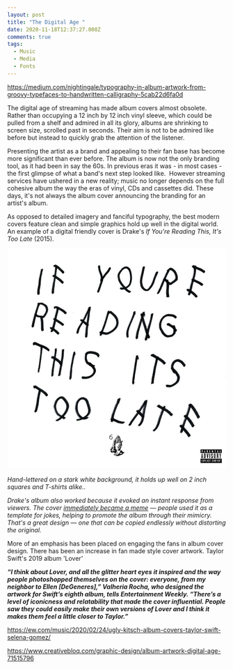 ```yaml
---
layout: post
title: "The Digital Age "
date: 2020-11-18T12:37:27.008Z
comments: true
tags:
  - Music
  - Media
  - Fonts
---
```

https://medium.com/nightingale/typography-in-album-artwork-from-groovy-typefaces-to-handwritten-calligraphy-5cab22d6fa0d 

The digital age of streaming has made album covers almost obsolete. Rather than occupying a 12 inch by 12 inch vinyl sleeve, which could be pulled from a shelf and admired in all its glory, albums are shrinking to screen size, scrolled past in seconds. Their aim is not to be admired like before but instead to quickly grab the attention of the listener.

Presenting the artist as a brand and appealing to their fan base has become more significant than ever before. The album is now not the only branding tool, as it had been in say the 60s. In previous eras it was - in most cases - the first glimpse of what a band's next step looked like.  However streaming services have ushered in a new reality; music no longer depends on the full cohesive album the way the eras of vinyl, CDs and cassettes did. These days, it's not always the album cover announcing the branding for an artist's album.

As opposed to detailed imagery and fanciful typography, the best modern covers feature clean and simple graphics hold up well in the digital world. An example of a digital friendly cover is Drake's *If You're Reading This, It's Too Late* (2015). 

![If You're Reading This It's Too Late (2015)](../uploads/drake.jpg "If You're Reading This It's Too Late (2015)")

*Hand-lettered on a stark white background, it holds up well on 2 inch squares and T-shirts alike..*

*Drake's album also worked because it evoked an instant response from viewers. The cover [immediately became a meme](http://fusion.net/list/50583/15-of-the-best-drake-if-youre-reading-this-album-cover-parodies/) — people used it as a template for jokes, helping to promote the album through their mimicry. That's a great design — one that can be copied endlessly without distorting the original.*

More of an emphasis has been placed on engaging the fans in album cover design. There has been an increase in fan made style cover artwork. Taylor Swift's 2019 album 'Lover'  



***“I think about Lover, and all the glitter heart eyes it inspired and the way people photoshopped themselves on the cover: everyone, from my neighbor to Ellen \[DeGeneres],” Valheria Rocha, who designed the artwork for Swift’s eighth album, tells Entertainment Weekly. “There’s a level of iconicness and relatability that made the cover influential. People saw they could easily make their own versions of Lover and I think it makes them feel a little closer to Taylor.”***



https://ew.com/music/2020/02/24/ugly-kitsch-album-covers-taylor-swift-selena-gomez/



https://www.creativebloq.com/graphic-design/album-artwork-digital-age-71515796
